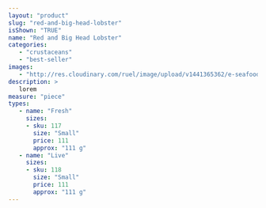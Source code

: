 ```yaml
---
layout: "product"
slug: "red-and-big-head-lobster"
isShown: "TRUE"
name: "Red and Big Head Lobster"
categories:
   - "crustaceans"
   - "best-seller"
images:
   - "http://res.cloudinary.com/ruel/image/upload/v1441365362/e-seafoods/chilled-red-and-big-head-lobster.jpg"
description: >
   lorem
measure: "piece"
types: 
   - name: "Fresh"
     sizes: 
     - sku: 117
       size: "Small"
       price: 111
       approx: "111 g"
   - name: "Live"
     sizes: 
     - sku: 118
       size: "Small"
       price: 111
       approx: "111 g"
---
```

